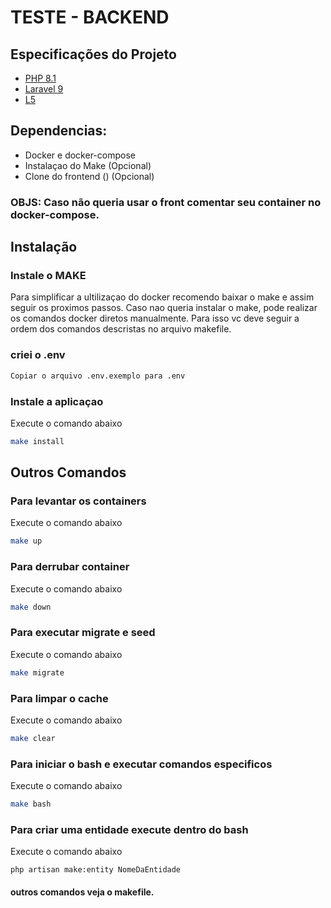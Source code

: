 # TESTE - BACKEND

## Especificações do Projeto
- [PHP 8.1](https://www.php.net/releases/8.1/en.php)
- [Laravel 9](https://laravel.com/docs/9.x/releases) 
- [L5](https://github.com/andersao/l5-repository)

## Dependencias:
-   Docker e docker-compose
-   Instalaçao do Make (Opcional)
-   Clone do frontend () (Opcional)

### OBJS: Caso não queria usar o front comentar seu container no docker-compose.

## Instalação

### Instale o MAKE
Para simplificar a ultilizaçao do docker recomendo baixar o make e assim seguir os proximos passos.
Caso nao queria instalar o make, pode realizar os comandos docker diretos manualmente. Para isso vc deve seguir a ordem dos comandos descristas no arquivo makefile.


### criei o .env
```bash
Copiar o arquivo .env.exemplo para .env
```

### Instale a aplicaçao
Execute o comando abaixo
```bash
make install
```

## Outros Comandos

### Para levantar os containers
Execute o comando abaixo
```bash
make up
```

### Para derrubar container
Execute o comando abaixo
```bash
make down
```

### Para executar migrate e seed
Execute o comando abaixo
```bash
make migrate
```

### Para limpar o cache
Execute o comando abaixo
```bash
make clear
```

### Para iniciar o bash e executar comandos especificos
Execute o comando abaixo
```bash
make bash
```

### Para criar uma entidade execute dentro do bash
Execute o comando abaixo
```
php artisan make:entity NomeDaEntidade
```

#### outros comandos veja o makefile.





